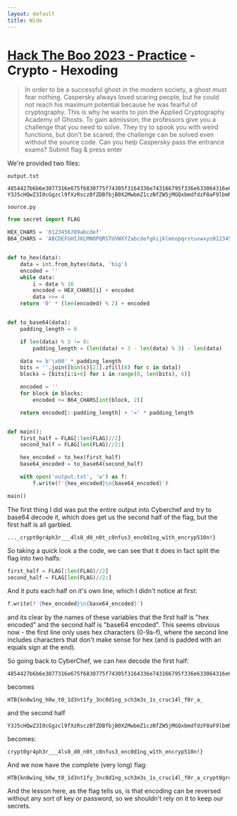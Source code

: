 ```yaml
---
layout: default
title: Wide
---
```


# [Hack The Boo 2023 - Practice](index.md) - Crypto - Hexoding

> In order to be a successful ghost in the modern society, a ghost must fear nothing. Caspersky always loved scaring people, but he could not reach his maximum potential because he was fearful of cryptography. This is why he wants to join the Applied Cryptography Academy of Ghosts. To gain admission, the professors give you a challenge that you need to solve. They try to spook you with weird functions, but don't be scared; the challenge can be solved even without the source code. Can you help Caspersky pass the entrance exams?
Submit flag & press enter

We're provided two files:

`output.txt`
```
4854427b6b6e3077316e675f6830775f74305f3164336e743166795f336e633064316e675f736368336d33735f31735f6372756331346c5f6630725f615f
Y3J5cHQwZ3I0cGgzcl9fXzRsczBfZDBfbjB0X2MwbmZ1czNfZW5jMGQxbmdfdzF0aF9lbmNyeXA1MTBuIX0=
```

`source.py`
```python
from secret import FLAG

HEX_CHARS = '0123456789abcdef'
B64_CHARS = 'ABCDEFGHIJKLMNOPQRSTUVWXYZabcdefghijklmnopqrstuvwxyz0123456789+/'


def to_hex(data):
    data = int.from_bytes(data, 'big')
    encoded = ''
    while data:
        i = data % 16
        encoded = HEX_CHARS[i] + encoded
        data >>= 4
    return '0' * (len(encoded) % 2) + encoded


def to_base64(data):
    padding_length = 0

    if len(data) % 3 != 0:
        padding_length = (len(data) + 3 - len(data) % 3) - len(data)

    data += b'\x00' * padding_length
    bits = ''.join([bin(c)[2:].zfill(8) for c in data])
    blocks = [bits[i:i+6] for i in range(0, len(bits), 6)]

    encoded = ''
    for block in blocks:
        encoded += B64_CHARS[int(block, 2)]

    return encoded[:-padding_length] + '=' * padding_length


def main():
    first_half = FLAG[:len(FLAG)//2]
    second_half = FLAG[len(FLAG)//2:]

    hex_encoded = to_hex(first_half)
    base64_encoded = to_base64(second_half)

    with open('output.txt', 'w') as f:
        f.write(f'{hex_encoded}\n{base64_encoded}')

main()
```

The first thing I did was put the entire output into Cyberchef and try to base64 decode it, which does get us the second half of the flag, but the first half is all garbled.

```
..._crypt0gr4ph3r___4ls0_d0_n0t_c0nfus3_enc0d1ng_w1th_encryp510n!}
```

So taking a quick look a the code, we can see that it does in fact split the flag into two halfs:

```python
first_half = FLAG[:len(FLAG)//2]
second_half = FLAG[len(FLAG)//2:]
```

And it puts each half on it's own line, which I didn't notice at first:
```python
f.write(f'{hex_encoded}\n{base64_encoded}')
```

and its clear by the names of these variables that the first half is "hex encoded" and the second half is "base64 encoded". This seems obvious now - the first line only uses hex characters (0-9a-f), where the second line includes characters that don't make sense for hex (and is padded with an equals sign at the end).

So going back to CyberChef, we can hex decode the first half:

```
4854427b6b6e3077316e675f6830775f74305f3164336e743166795f336e633064316e675f736368336d33735f31735f6372756331346c5f6630725f615f
```
becomes
```
HTB{kn0w1ng_h0w_t0_1d3nt1fy_3nc0d1ng_sch3m3s_1s_cruc14l_f0r_a_
```

and the second half
```
Y3J5cHQwZ3I0cGgzcl9fXzRsczBfZDBfbjB0X2MwbmZ1czNfZW5jMGQxbmdfdzF0aF9lbmNyeXA1MTBuIX0=
```

becomes:
```
crypt0gr4ph3r___4ls0_d0_n0t_c0nfus3_enc0d1ng_w1th_encryp510n!}
```

And we now have the complete (very long) flag:
```
HTB{kn0w1ng_h0w_t0_1d3nt1fy_3nc0d1ng_sch3m3s_1s_cruc14l_f0r_a_crypt0gr4ph3r___4ls0_d0_n0t_c0nfus3_enc0d1ng_w1th_encryp510n!}
```

And the lesson here, as the flag tells us, is that encoding can be reversed without any sort of key or password, so we shouldn't rely on it to keep our secrets.